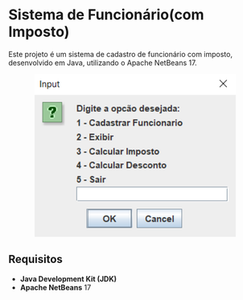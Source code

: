 # Sistema de Funcionário(com Imposto)  

Este projeto é um sistema de cadastro de funcionário com imposto, desenvolvido em Java, utilizando o Apache NetBeans 17.

<div align="center">
  <img src="https://github.com/lucassantos540/ProjFuncionarioImposto/blob/main/preview.png?raw=true" alt="SistemaDeFuncionarioImposto" width="400px">
</div>

## Requisitos

- **Java Development Kit (JDK)**
- **Apache NetBeans** 17
